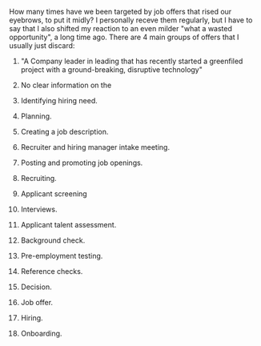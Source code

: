 How many times have we been targeted by job offers that rised our eyebrows, to
put it midly? I personally receve them regularly, but I have to say that I
also shifted my reaction to an even milder "what a wasted opportunity", a long
time ago. There are 4 main groups of offers that I usually just discard:

1. "A Company leader in leading that has recently started a greenfiled project
    with a ground-breaking, disruptive technology"
2. No clear information on the 

1. Identifying hiring need.
2. Planning.
3. Creating a job description.
4. Recruiter and hiring manager intake meeting.
5. Posting and promoting job openings.
6. Recruiting.
7. Applicant screening
8. Interviews.
9. Applicant talent assessment.
10. Background check.
11. Pre-employment testing.
12. Reference checks.
13. Decision.
14. Job offer.
15. Hiring.
16. Onboarding.
